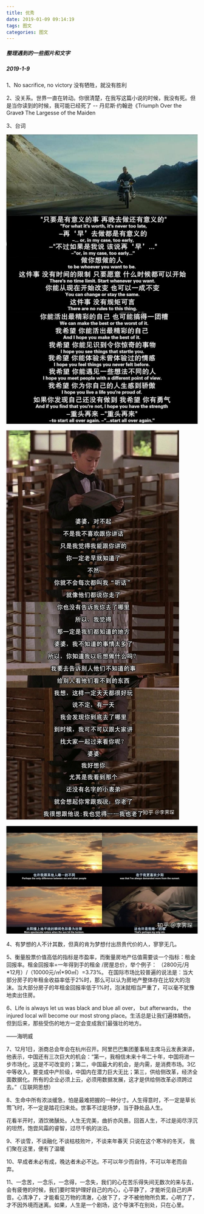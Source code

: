 ```yaml
---
title: 优秀
date: 2019-01-09 09:14:19
tags: 图文
categories: 图文
---
```


##### 整理遇到的一些图片和文字



##### 2019-1-9

1、No sacrifice, no victory    没有牺牲，就没有胜利



2、没关系。世界一直在转动。你很清楚，在我写这篇小说的时候，我没有死。但是当你读到的时候，我可能已经死了 -- 丹尼斯·约翰逊《Triumph Over the Grave》 The Largesse of the Maiden

3、台词

![1](/images/优秀/1.png)

![2](/images/优秀/2.png)

![3](/images/优秀/3.png)

4、有梦想的人不计其数，但真的肯为梦想付出昂贵代价的人，寥寥无几。

5、衡量股票价值高低的指标是市盈率，而衡量房地产估值需要谈一个指标：租金回报率。租金回报率=一年得到手的租金 /房屋总价，举个例子：
（2800元/月*12月）/（10000元/㎡*90㎡）=3.73%。
在国际市场比较普遍的说法是：当大部分房子的年租金收益率低于2%时，那么可以认为房地产整体存在比较大的泡沫。当大部分房子的年租金回报率低于1%时，泡沫就相当严重了，可以毫不犹豫地卖出住房。

6、Life is always let us was black and blue all over， but afterwards， the injured local will become our most strong place。生活总是让我们遍体鳞伤，但到后来，那些受伤的地方一定会变成我们最强壮的地方。

——海明威

7、12月1日，浙商总会年会在杭州召开。阿里巴巴集团董事局主席马云发表演讲，他表示，中国还有三次巨大的机会：“第一，我相信未来十年二十年，中国将进一步市场化，这是不可改变的；第二，中国最大的机会，是内需，是消费市场。3亿中等收入，要变成中产阶级，中国内在潜力巨大无比；第三，供给侧改革，经济全面数据化。所有的企业必须上云，必须用数据发展，这才是供给侧改革必须跨过去。”（互联网思想）

8、生命中所有浓淡缓急，怕是最难把握的一种分寸。人生得意时，不一定是草长莺飞时，不一定是踏花归来处。世事不过是场梦，当于静处品人生。

花看半开时，酒饮微醺处。人生无完美，曲折亦风景。回首人生，不过是阅尽浮沉的坦然，饱尝风霜的睿智，过尽千帆的淡泊。

9、不谈雪，不谈融化
不谈枯枝败叶，不谈来年春天
只说在这个寒冷的冬天，
我们聚在这里，便有了温暖

10、早成者未必有成，晚达者未必不达。不可以年少而自恃，不可以年老而自弃。

11、一念苦，一念乐，一念得，一念失，我们的心在苦乐得失间无数次的来与去，会有疲倦的时候，我们要时常护理好自己的内心，心平静了，才能听见自己的声音。心清净了，才能看见万物的清澈，心放下了，才不被他物所负累，心明了了，才不因外境而迷离。如果，人生是一个剧场，这个导演不在别处，只在心里。